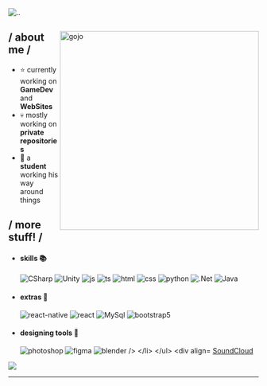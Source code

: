 <img src = "http://ForTheBadge.com/images/badges/built-with-swag.svg" alt = ".." />
<div>

<img align="right" width="400" alt="gojo" src="https://i.pinimg.com/videos/thumbnails/originals/e8/df/c3/e8dfc3dc2e3950ed14e4a9c6fa38d29f.0000000.jpg"/>

<h2> / about me /</h2>
  
- ⭐ currently working on **GameDev** and **WebSites**
- 💀 mostly working on **private repositories**
- 👾 a **student** working his way around things
  
<h2> / more stuff! / </h2>
  
- <h4> skills 📚</h4>
  <img src = "https://img.shields.io/badge/C%23-000000?style=for-the-badge&logo=c-sharp&logoColor=white" alt = "CSharp" />
  <img src = "https://img.shields.io/badge/Unity-000000?style=for-the-badge&logo=unity&logoColor=white" alt = "Unity" />
  <img src = "https://img.shields.io/badge/JavaScript-000000?style=for-the-badge&logo=javascript&logoColor=ffffff" alt = "js" />
  <img src = "https://img.shields.io/badge/TypeScript-000000?style=for-the-badge&logo=typescript&logoColor=white" alt = "ts" />
  <img src = "https://img.shields.io/badge/HTML5-000000?style=for-the-badge&logo=html5&logoColor=white" alt = "html" />
  <img src = "https://img.shields.io/badge/CSS3-000000?style=for-the-badge&logo=css3&logoColor=white" alt = "css" />
  <img src = "https://img.shields.io/badge/Python-000000?style=for-the-badge&logo=python&logoColor=white" alt = "python" />
  <img src = "https://img.shields.io/badge/.NET-000000?style=for-the-badge&logo=.net&logoColor=white" alt = ".Net" />
  <img src = "https://img.shields.io/badge/Java-000000?style=for-the-badge&logo=openjdk&logoColor=white" alt = "Java" />
  
  
- <h4> extras 🌟</h4>
  <img src = "https://img.shields.io/badge/react_native-000000.svg?style=for-the-badge&logo=react&logoColor=ffffff" alt = "react-native" />
  <img src = "https://img.shields.io/badge/React-000000?style=for-the-badge&logo=react&logoColor=ffffff" alt = "react" />
  <img src = "https://img.shields.io/badge/MySQL-00000F?style=for-the-badge&logo=mysql&logoColor=white" alt = "MySql" />
  <img src = "https://img.shields.io/badge/bootstrap-000000.svg?style=for-the-badge&logo=bootstrap&logoColor=white" alt = "bootstrap5" />
  
- <h4> designing tools 🎨</h4>
  <img src = "https://img.shields.io/badge/adobe%20photoshop-000000.svg?style=for-the-badge&logo=adobe%20photoshop&logoColor=white" alt = "photoshop" />
  <img src = "https://img.shields.io/badge/figma-000000.svg?style=for-the-badge&logo=figma&logoColor=white" alt = "figma" />
  <img src = "https://img.shields.io/badge/blender-000000.svg?style=for-the-badge&logo=blender&logoColor=white" alt = "blender />


  
<div align="right">
<a href="https://soundcloud.com/ik1gai">SoundCloud</a>
  </div>
  </div>
  
<img src='https://github-readme-stats.vercel.app/api/top-langs/?username=SingKlayer&layout=pie&title_color=ffffff&icon_color=ffffff&bg_color=000000&text_color=ffffff&hide=Shaderlab,HLSL'/>


------
